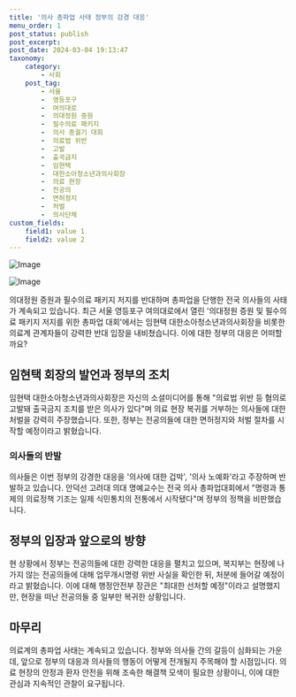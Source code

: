 ```yaml
---
title: '의사 총파업 사태 정부의 강경 대응'
menu_order: 1
post_status: publish
post_excerpt: 
post_date: 2024-03-04 19:13:47
taxonomy:
    category:
        - 사회
    post_tag:
        - 서울
        -  영등포구
        -  여의대로
        -  의대정원 증원
        -  필수의료 패키지
        -  의사 총궐기 대회
        -  의료법 위반
        -  고발
        -  출국금지
        -  임현택
        -  대한소아청소년과의사회장
        -  의료 현장
        -  전공의
        -  면허정지
        -  처벌
        -  의사단체
custom_fields:
    field1: value 1
    field2: value 2
---
```


![Image](https://imgnews.pstatic.net/image/023/2024/03/04/0003820016_001_20240304072301063.jpg?type=w647)

![Image](https://imgnews.pstatic.net/image/023/2024/03/04/0003820016_002_20240304072301170.jpg?type=w647)

의대정원 증원과 필수의료 패키지 저지를 반대하며 총파업을 단행한 전국 의사들의 사태가 계속되고 있습니다. 최근 서울 영등포구 여의대로에서 열린 '의대정원 증원 및 필수의료 패키지 저지를 위한 총파업 대회'에서는 임현택 대한소아청소년과의사회장을 비롯한 의료계 관계자들이 강력한 반대 입장을 내비쳤습니다. 이에 대한 정부의 대응은 어떠할까요?
## 임현택 회장의 발언과 정부의 조치
임현택 대한소아청소년과의사회장은 자신의 소셜미디어를 통해 "의료법 위반 등 혐의로 고발돼 출국금지 조치를 받은 의사가 있다"며 의료 현장 복귀를 거부하는 의사들에 대한 처벌을 강력히 주장했습니다. 또한, 정부는 전공의들에 대한 면허정지와 처벌 절차를 시작할 예정이라고 밝혔습니다.
### 의사들의 반발
의사들은 이번 정부의 강경한 대응을 '의사에 대한 겁박', '의사 노예화'라고 주장하며 반발하고 있습니다. 안덕선 고려대 의대 명예교수는 전국 의사 총파업대회에서 "명령과 통제의 의료정책 기조는 일제 식민통치의 전통에서 시작됐다"며 정부의 정책을 비판했습니다.
## 정부의 입장과 앞으로의 방향
현 상황에서 정부는 전공의들에 대한 강력한 대응을 펼치고 있으며, 복지부는 현장에 나가지 않는 전공의들에 대해 업무개시명령 위반 사실을 확인한 뒤, 처분에 들어갈 예정이라고 밝혔습니다. 이에 대해 행정안전부 장관은 "최대한 선처할 예정"이라고 설명했지만, 현장을 떠난 전공의들 중 일부만 복귀한 상황입니다.
## 마무리
의료계의 총파업 사태는 계속되고 있습니다. 정부와 의사들 간의 갈등이 심화되는 가운데, 앞으로 정부의 대응과 의사들의 행동이 어떻게 전개될지 주목해야 할 시점입니다. 의료 현장의 안정과 환자 안전을 위해 조속한 해결책 모색이 필요한 상황이니, 이에 대한 관심과 지속적인 관찰이 요구됩니다.
